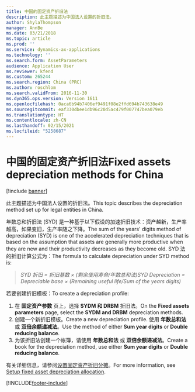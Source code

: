 ```yaml
---
title: 中国的固定资产折旧法
description: 此主题描述为中国法人设置的折旧法。
author: ShylaThompson
manager: AnnBe
ms.date: 03/21/2018
ms.topic: article
ms.prod: ''
ms.service: dynamics-ax-applications
ms.technology: ''
ms.search.form: AssetParameters
audience: Application User
ms.reviewer: kfend
ms.custom: 265244
ms.search.region: China (PRC)
ms.author: roschlom
ms.search.validFrom: 2016-11-30
ms.dyn365.ops.version: Version 1611
ms.openlocfilehash: 0aca6b94b7406ef9491f08e2ffd694b743638e49
ms.sourcegitcommit: eaf330dbee1db96c20d5ac479f007747bea079eb
ms.translationtype: HT
ms.contentlocale: zh-CN
ms.lasthandoff: 02/15/2021
ms.locfileid: "5258687"
---
```

# <a name="fixed-assets-depreciation-methods-for-china"></a><span data-ttu-id="382c2-103">中国的固定资产折旧法</span><span class="sxs-lookup"><span data-stu-id="382c2-103">Fixed assets depreciation methods for China</span></span>

[!include [banner](../includes/banner.md)]

<span data-ttu-id="382c2-104">此主题描述为中国法人设置的折旧法。</span><span class="sxs-lookup"><span data-stu-id="382c2-104">This topic describes the depreciation method set up for legal entities in China.</span></span>

<span data-ttu-id="382c2-105">年数总和折旧法 (SYD) 是一种基于以下假设的加速折旧技术：资产越新，生产率越高，如果变旧，生产率随之下降。</span><span class="sxs-lookup"><span data-stu-id="382c2-105">The sum of the years' digits method of depreciation (SYD) is one of the accelerated depreciation techniques that is based on the assumption that assets are generally more productive when they are new and their productivity decreases as they become old.</span></span> <span data-ttu-id="382c2-106">SYD 法的折旧计算公式为：</span><span class="sxs-lookup"><span data-stu-id="382c2-106">The formula to calculate depreciation under SYD method is:</span></span>

> <span data-ttu-id="382c2-107">*SYD 折旧 = 折旧基数 × (剩余使用寿命/年数总和法)*</span><span class="sxs-lookup"><span data-stu-id="382c2-107">*SYD Depreciation = Depreciable base × (Remaining useful life/Sum of the  years digits)*</span></span>

<span data-ttu-id="382c2-108">若要创建折旧模板：</span><span class="sxs-lookup"><span data-stu-id="382c2-108">To create a depreciation profile:</span></span>

1. <span data-ttu-id="382c2-109">在 **固定资产参数** 页上，选择 **SYDM 和 DRBM** 折旧法。</span><span class="sxs-lookup"><span data-stu-id="382c2-109">On the **Fixed assets parameters** page, select the **SYDM and DRBM** depreciation methods.</span></span>
2. <span data-ttu-id="382c2-110">创建一个新折旧模板。</span><span class="sxs-lookup"><span data-stu-id="382c2-110">Create a new depreciation profile.</span></span> <span data-ttu-id="382c2-111">使用 **年数总和法** 或 **双倍余额递减法**。</span><span class="sxs-lookup"><span data-stu-id="382c2-111">Use the method of either **Sum year digits** or **Double reducing balance**.</span></span>
3. <span data-ttu-id="382c2-112">为该折旧法创建一个帐簿，请使用 **年数总和法** 或 **双倍余额递减法**。</span><span class="sxs-lookup"><span data-stu-id="382c2-112">Create a book for the depreciation method, use either **Sum year digits** or **Double reducing balance**.</span></span>

<span data-ttu-id="382c2-113">有关详细信息，请参阅[设置固定资产折旧分摊](./tasks/fixed-asset-depreciation-allocation.md)。</span><span class="sxs-lookup"><span data-stu-id="382c2-113">For more information, see [Setup fixed asset depreciation allocation](./tasks/fixed-asset-depreciation-allocation.md).</span></span>




[!INCLUDE[footer-include](../../includes/footer-banner.md)]